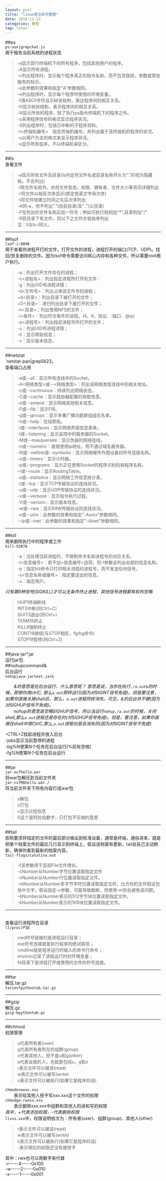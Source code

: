 ```yaml
---
layout: post
title: "linux常见命令整理"
date: 2018-11-13
categories: 教程
tag: linux
---
```


##ps  
`ps-aux|grepchat.js`  
用于报告当前系统的进程状态  
>-a显示现行终端机下的所有程序，包括其他用户的程序。  
>-A显示所有进程。  
>-c列出程序时，显示每个程序真正的指令名称，而不包含路径，参数或常驻服务的标示。  
>-e此参数的效果和指定"A"参数相同。  
>-e列出程序时，显示每个程序所使用的环境变量。  
>-f用ASCII字符显示树状结构，表达程序间的相互关系。  
>-H显示树状结构，表示程序间的相互关系。  
>-N显示所有的程序，除了执行ps指令终端机下的程序之外。  
>-s采用程序信号的格式显示程序状况。  
>-S列出程序时，包括已中断的子程序资料。  
>-t<终端机编号>　指定终端机编号，并列出属于该终端机的程序的状况。  
>-u以用户为主的格式来显示程序状况。  
>-x显示所有程序，不以终端机来区分。  

---  
##ls  
查看文件  
>-a显示所有文件及目录(ls内定将文件名或目录名称开头为"."的视为隐藏档，不会列出)  
>-l除文件名称外，亦将文件型态、权限、拥有者、文件大小等资讯详细列出  
>-r将文件以相反次序显示(原定依英文字母次序)  
>-t将文件依建立时间之先后次序列出  
>-A同-a，但不列出"."(目前目录)及".."(父目录)  
>-F在列出的文件名称后加一符号；例如可执行档则加"*",目录则加"/"  
>-R若目录下有文件，则以下之文件亦皆依序列出  
注：ll与ls-l同义。  


---  
##lsof  
`lsof-i:8090`  
用于查看你进程开打的文件，打开文件的进程，进程打开的端口(TCP、UDP)。找回/恢复删除的文件。因为lsof命令需要访问核心内存和各种文件，所以需要root用户执行。  
>-a：列出打开文件存在的进程；  
>-c<进程名>：列出指定进程所打开的文件：  
>-g：列出GID号进程详情；  
>-d<文件号>：列出占用该文件号的进程；  
>+d<目录>：列出目录下被打开的文件；  
>+D<目录>：递归列出目录下被打开的文件；  
>-n<目录>：列出使用NFS的文件；  
>-i<条件>：列出符合条件的进程。(4、6、协议、:端口、@ip)  
>-p<进程号>：列出指定进程号所打开的文件；  
>-u：列出UID号进程详情；  
>-h：显示帮助信息；  
>-v：显示版本信息。  

---  
##netstat  
`netstat-pan|grep5623。  
查看端口占用  
>-a或--all：显示所有连线中的Socket。  
>-A<网络类型>或--<网络类型>：列出该网络类型连线中的相关地址。  
>-c或--continuous：持续列出网络状态。  
>-C或--cache：显示路由器配置的快取信息。  
>-e或--extend：显示网络其他相关信息。  
>-F或--fib：显示FIB。  
>-g或--groups：显示多重广播功能群组组员名单。  
>-h或--help：在线帮助。  
>-i或--interfaces：显示网络界面信息表单。  
>-l或--listening：显示监控中的服务器的Socket。  
>-M或--masquerade：显示伪装的网络连线。  
>-n或--numeric：直接使用ip地址，而不通过域名服务器。  
>-N或--netlink或--symbolic：显示网络硬件外围设备的符号连接名称。  
>-o或--timers：显示计时器。  
>-p或--programs：显示正在使用Socket的程序识别码和程序名称。  
>-r或--route：显示RoutingTable。  
>-s或--statistice：显示网络工作信息统计表。  
>-t或--tcp：显示TCP传输协议的连线状况。  
>-u或--udp：显示UDP传输协议的连线状况。  
>-v或--verbose：显示指令执行过程。  
>-V或--version：显示版本信息。  
>-w或--raw：显示RAW传输协议的连线状况。  
>-x或--unix：此参数的效果和指定"-Aunix"参数相同。  
>--ip或--inet：此参数的效果和指定"-Ainet"参数相同。  

---  
##kill  
用来删除执行中的程序或工作  
`kill-92078`  
>-a：当处理当前进程时，不限制命令名和进程号的对应关系。  
>-l<信息编号>：若不加<信息编号>选项，则-l参数会列出全部的信息名称。  
>-p：指定kill命令只打印相关进程的进程号，而不发送任何信号。  
>-s<信息名称或编号>：指定要送出的信息。  
>-u：指定用户。  

*只有第9种信号(SIGKILL)才可以无条件终止进程，其他信号进程都有权利忽略*  

>HUP1终端断线  
>INT2中断(同Ctrl+C)  
>QUIT3退出(同Ctrl+\)  
>TERM15终止  
>KILL9强制终止  
>CONT18继续(与STOP相反，fg/bg命令)  
>STOP19暂停(同Ctrl+Z)  

---  
##java-jar*.jar  
运行jar包  
##nohupcommand&  
后台运行  
`nohupjava-jartest.jar&`  

*&emsp;&emsp;&的意思是在后台运行，什么意思呢？ 意思是说，当你在执行`./a.out&`的时候，即使你用ctrlC, 那么`a.out`照样运行(因为对SIGINT信号免疫)。但是要注意，如果你直接关掉shell后，那么，`a.out`进程同样消失。可见，&的后台并不硬(因为对SIGHUP信号不免疫)。  
&emsp;&emsp;nohup的意思是忽略SIGHUP信号，所以当运行`nohup./a.out`的时候，关闭shell,那么`a.out`进程还是存在的(对SIGHUP信号免疫)。但是，要注意，如果你直接在shell中用CtrlC,那么,`a.out`进程也是会消失的(因为对SIGINT信号不免疫)*  

-CTRL+Z挂起进程并放入后台  
-jobs显示当前暂停的进程  
-bg%N使第N个任务在后台运行(%前有空格)  
-fg%N使第N个任务在前台运行  

---  
##jar  
`jar-xvfhello.war`  
将war包解压到当前文件夹  
`jar-cvfM0hello.war./`  
将当前文件夹下所有内容打成war包  

>x解包  
>c打包  
>v显示过程信息  
>0这个是阿拉伯数字，只打包不压缩的意思  

---  
##tail  
依照要求将指定的文件的最后部分输出到标准设备，通常是终端，通俗讲来，就是把某个档案文件的最后几行显示到终端上，假设该档案有更新，tail会自己主动刷新，确保你看到最新的档案内容。  
`tail-flogs/catalina.out`  
>-f该参数用于监视File文件增长。  
>-cNumber从Number字节位置读取指定文件  
>-nNumber从Number行位置读取指定文件。  
>-mNumber从Number多字节字符位置读取指定文件，比方你的文件假设包括中文字，假设指定-c参数，可能导致截断，但使用-m则会避免该问题。  
>-bNumber从Number表示的512字节块位置读取指定文件。  
>-kNumber从Number表示的1KB块位置读取指定文件。  

---  
##  
查看运行进程所在目录  
`ll/proc/PID`  
>cwd符号链接的是进程运行目录；  
>exe符号连接就是执行程序的绝对路径；  
>cmdline就是程序运行时输入的命令行命令；  
>environ记录了进程运行时的环境变量；  
>fd目录下是进程打开或使用的文件的符号连接。  

---  
##tar  
解压.tar.gz  
`tarzxvfpythontab.tar.gz`  

---  
##gzip  
解压.gz  
`gzip-bpythontab.gz`  

---  
##chmod  
权限管理  
>u代表所有者(user)  
>g代表所有者所在的组群(group)  
>o代表其他人，但不是u和g(other)  
>a代表全部的人，也就是包括u，g和o  
>r表示文件可以被读(read)  
>w表示文件可以被写(write)  
>x表示文件可以被执行(如果它是程序的话)  

`chmodo+wxxx.xxx`  
　　表示给其他人授予写xxx.xxx这个文件的权限  
`chmodgo-rwxxx.xxx`  
　　表示删除xxx.xxx中组群和其他人的读和写的权限  
_其中，+代表添加权限，-代表删除权限_  
`llxxx.xxx`中，权限说明依次为：所有者(user)、组群(group)、其他人(other)  
>r表示文件可以被读(read)  
>w表示文件可以被写(write)  
>x表示文件可以被执行(如果它是程序的话)  
>\-表示相应的权限还没有被授予  

其中：rwx也可以用数字来代替  
-r-----4-----0x100  
-w-----2-----0x010  
-x-----1-----0x001  